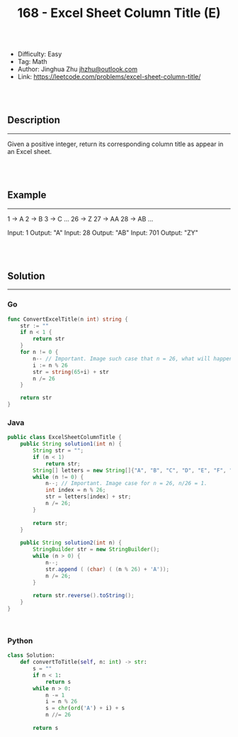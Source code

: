 # <center>168 - Excel Sheet Column Title (E)</center> 



<br></br>

* Difficulty: Easy
* Tag: Math
* Author: Jinghua Zhu jhzhu@outlook.com
* Link: https://leetcode.com/problems/excel-sheet-column-title/

<br></br>



## Description
----
Given a positive integer, return its corresponding column title as appear in an Excel sheet.

<br></br>



## Example
----
1 -> A
2 -> B
3 -> C
...
26 -> Z
27 -> AA
28 -> AB
...

Input: 1  	Output: "A"
Input: 28 	Output: "AB"
Input: 701	Output: "ZY"

<br></br>



## Solution
----
### Go
```go
func ConvertExcelTitle(n int) string {
	str := ""
	if n < 1 {
		return str
	}
	for n != 0 {
		n-- // Important. Image such case that n = 26, what will happen for n/= 26?
		i := n % 26
		str = string(65+i) + str
		n /= 26
	}

	return str
}
```


### Java
```java
public class ExcelSheetColumnTitle {
    public String solution1(int n) {
    	String str = "";
    	if (n < 1)
    		return str;
    	String[] letters = new String[]{"A", "B", "C", "D", "E", "F", "G", "H", "I", "J", "K", "L", "M", "N", "O", "P", "Q", "R", "S", "T", "U", "V", "W", "X", "Y", "Z"};
        while (n != 0) {
            n--; // Important. Image case for n = 26, n/26 = 1.
            int index = n % 26;
            str = letters[index] + str;
            n /= 26;
        }
        
        return str;
    }
    
    public String solution2(int n) {
        StringBuilder str = new StringBuilder();
        while (n > 0) {
            n--;
            str.append ( (char) ( (n % 26) + 'A'));
            n /= 26;
        }
        
        return str.reverse().toString();
    }
}
```

<br>


### Python
```python
class Solution:
    def convertToTitle(self, n: int) -> str:
        s = ""
        if n < 1:
            return s
        while n > 0:
            n -= 1
            i = n % 26
            s = chr(ord('A') + i) + s
            n //= 26
        
        return s
```